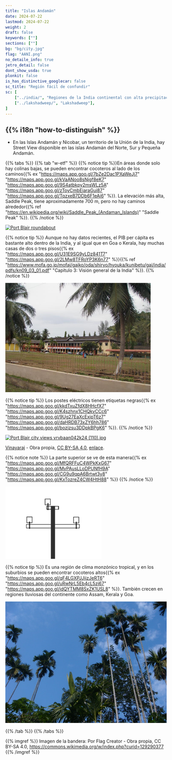```yaml
---
title: "Islas Andamán"
date: 2024-07-22
lastmod: 2024-07-22
weight: 2
draft: false
keywords: [""]
sections: [""]
bg: "bg/city.jpg"
flag: "AANI.png"
no_detaile_info: true
jetro_detail: false
dont_show_usda: true
plonkit: false
is_has_distinctive_googlecar: false
sc_title: "Región fácil de confundir"
sc: [
    ["../india/", "Regiones de la India continental con alta precipitación"],
    ["../lakshadweep/", "Lakshadweep"],
]
---
```


<div class="main-desciption country-description">
    <h2 class="section-title">{{% i18n "how-to-distinguish" %}}</h2>
    <ul class="rule-list">
        <li>En las Islas Andamán y Nicobar, un territorio de la Unión de la India, hay Street View disponible en las islas Andamán del Norte, Sur y Pequeña Andamán.</li>
    </ul>
</div>

{{% tabs %}}
{{% tab "w-etf" %}}
{{% notice tip %}}En áreas donde solo hay colinas bajas, se pueden encontrar cocoteros al lado de los caminos{{% ex "https://maps.app.goo.gl/7bZe2Dac1PXaWeJj7" "https://maps.app.goo.gl/kVaANoo8sNjgf8eK7" "https://maps.app.goo.gl/9S4atbkpy2msWLz5A" "https://maps.app.goo.gl/zToyCmbEiaraGui87" "https://maps.app.goo.gl/TqzxeB7DDb6F1eAi6" %}}. La elevación más alta, Saddle Peak, tiene aproximadamente 700 m, pero no hay caminos alrededor{{% ref "https://en.wikipedia.org/wiki/Saddle_Peak_(Andaman_Islands)" "Saddle Peak" %}}.
{{% /notice %}}
<div class="googlemap-if no-margin">
<a data-flickr-embed="true" href="https://www.flickr.com/photos/olivewitch/39687854755/in/photolist-23t5CvR-cJDdZU-bBsCxB-j9gR6M-cJtp8y-28XSmL9-Zounuz-J7UQKD-2eW6G2c-qRtsZS-2eW6Gcn-24iWNWt-25hK6bq-5TDzQN-pXEXxd-2fgVnWW-qcaanL-PEGSV1-PEGSoQ-DhJaP-icWqCG-2eW6G3p-Gb5Sof-2eRvc33-r8X3o7-vdiJMP-PEGRYm-r9a43n-2eRvbXJ-eNkz6Q-94kutw-7BPrGG-exfgLV-gPLCz9-hQTRSw-9hQcVG-BqghnZ-22DasGF-21JX7yM-62tE8A-5GkdRh-28Zpoom-7t5EoP-7Gjjgd-224F3Fs-8bgzjs-r94NcN-r933CD-PEGSwW-bEL8sX" title="Port Blair roundabout"><img src="https://live.staticflickr.com/4606/39687854755_1433e1dc39_c.jpg" width="90%" alt="Port Blair roundabout"/></a><script async src="//embedr.flickr.com/assets/client-code.js" charset="utf-8"></script>
</div>

{{% notice tip %}}
Aunque no hay datos recientes, el PIB per cápita es bastante alto dentro de la India, y al igual que en Goa o Kerala, hay muchas casas de dos o tres pisos{{% ex "https://maps.app.goo.gl/U31E9SG9yLDz841T7" "https://maps.app.goo.gl/2LMw8TFRoYP3K6n77" %}}{{% ref "https://www.mofa.go.jp/mofaj/gaiko/oda/shiryo/hyouka/kunibetu/gai/india/pdfs/kn09_03_01.pdf" "Capítulo 3: Visión general de la India" %}}.
{{% /notice %}}
<div class="googlemap-if no-margin">
<img src="960px-Andaman_Club,_Port_Blair,_India.jpg" width="90%">
</div>

{{% notice tip %}}
Los postes eléctricos tienen etiquetas negras{{% ex "https://maps.app.goo.gl/kkdTxuZfdX8HHcfX7" "https://maps.app.goo.gl/K4szhnx1CHQkvCCc6" "https://maps.app.goo.gl/9Ug27EaXcExjpT6z7" "https://maps.app.goo.gl/daHRDB73xZY6hh786" "https://maps.app.goo.gl/bozjzsu3DDpkBPgK6" %}}.
{{% /notice %}}
<div class="googlemap-if no-margin">
<p><a href="https://commons.wikimedia.org/wiki/File:Port_Blair_city_views_vrvbaan042k24_(110).jpg#/media/File:Port_Blair_city_views_vrvbaan042k24_(110).jpg"><img src="https://upload.wikimedia.org/wikipedia/commons/6/69/Port_Blair_city_views_vrvbaan042k24_%28110%29.jpg" alt="Port Blair city views vrvbaan042k24 (110).jpg" width="90%"></a></p><p><a href="//commons.wikimedia.org/wiki/User:Vinayaraj" title="User:Vinayaraj">Vinayaraj</a> - <span class="int-own-work" lang="ja">Obra propia</span>, <a href="https://creativecommons.org/licenses/by-sa/4.0" title="Creative Commons Attribution-Share Alike 4.0">CC BY-SA 4.0</a>, <a href="https://commons.wikimedia.org/w/index.php?curid=148712667">enlace</a>.</p>
</div>

{{% notice note %}}
La parte superior se ve de esta manera{{% ex "https://maps.app.goo.gl/MfQRFFuC4WPkKxG67" "https://maps.app.goo.gl/MvPAusLLoDPUNfH9A" "https://maps.app.goo.gl/CG9u9qpA6Brtwt3y8" "https://maps.app.goo.gl/KxTozreZ4CW4HtH88" %}}
{{% /notice %}}

<div class="googlemap-if no-margin">
<img src="poletop.png" width="300px">
</div>

{{% notice tip %}}
Es una región de clima monzónico tropical, y en los suburbios se pueden encontrar cocoteros altos{{% ex "https://maps.app.goo.gl/qF4LGXPJJjizJeRT6" "https://maps.app.goo.gl/uRwNrL5Eb4cL5zj67" "https://maps.app.goo.gl/idQYTMM8SxZK1USL8" %}}. También crecen en regiones lluviosas del continente como Assam, Kerala y Goa.

<div class="googlemap-if no-margin">
<img src="../india/arecanut_trees_assam.jpg">
</div>

{{% /tab %}}
{{% /tabs %}}

{{% imgref %}}
Imagen de la bandera: Por Flag Creator - Obra propia, CC BY-SA 4.0, https://commons.wikimedia.org/w/index.php?curid=129290377
{{% /imgref %}}
